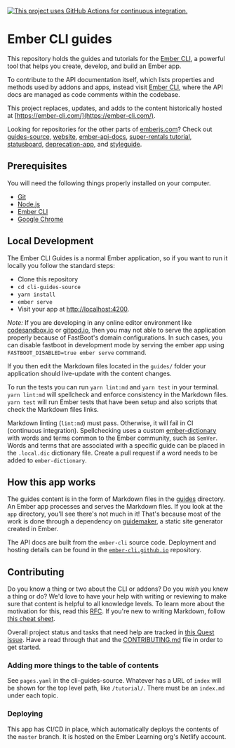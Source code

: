 [![This project uses GitHub Actions for continuous integration.](https://github.com/ember-learn/cli-guides/workflows/CI/badge.svg)](https://github.com/ember-learn/cli-guides/actions?query=workflow%3ACI)

# Ember CLI guides

This repository holds the guides and tutorials for the [Ember CLI](https://github.com/ember-cli/ember-cli), a powerful tool that helps you create, develop, and build an Ember app.

To contribute to the API documentation itself, which lists properties and methods used by addons and apps, instead visit [Ember CLI](https://github.com/ember-cli/ember-cli), where the API docs are managed as code comments within the codebase.

This project replaces, updates, and adds to the content historically hosted at [https://ember-cli.com/](https://ember-cli.com/).

Looking for repositories for the other parts of [emberjs.com](https://emberjs.com)?
Check out
[guides-source](https://github.com/ember-learn/guides-source),
[website](https://github.com/emberjs/website),
[ember-api-docs](https://github.com/ember-learn/ember-api-docs),
[super-rentals tutorial](https://github.com/ember-learn/super-rentals),
[statusboard](https://github.com/ember-learn/statusboard),
[deprecation-app](https://github.com/ember-learn/deprecation-app),
and [styleguide](https://github.com/ember-learn/ember-styleguide).


## Prerequisites

You will need the following things properly installed on your computer.

* [Git](https://git-scm.com/)
* [Node.js](https://nodejs.org/)
* [Ember CLI](https://ember-cli.com/)
* [Google Chrome](https://google.com/chrome/)

## Local Development

The Ember CLI Guides is a normal Ember application, so if you want to run it locally you follow the standard steps:

* Clone this repository
* `cd cli-guides-source`
* `yarn install`
* `ember serve`
* Visit your app at [http://localhost:4200](http://localhost:4200).

_Note:_ If you are developing in any online editor environment like [codesandbox.io](https://codesandbox.io) or [gitpod.io](https://gitpod.io), then you may not able to serve the application properly because of FastBoot's domain configurations. In such cases, you can disable fastboot in development mode by serving the ember app using `FASTBOOT_DISABLED=true ember serve` command.

If you then edit the Markdown files located in the `guides/` folder your
application should live-update with the content changes.

To run the tests you can run `yarn lint:md` and `yarn test` in your terminal. `yarn lint:md` will spellcheck and enforce consistency in the Markdown files. `yarn test` will run Ember tests that have been setup and also scripts that check the Markdown files links.

Markdown linting (`lint:md`) must pass. Otherwise, it will fail in CI (continuous integration). Spellchecking uses a custom [ember-dictionary](https://github.com/maxwondercorn/ember-dictionary) with words and terms common to the Ember community, such as `SemVer`. Words and terms that are associated with a specific guide can be placed in the `.local.dic` dictionary file. Create a pull request if a word needs to be added to `ember-dictionary`.

## How this app works

The guides content is in the form of Markdown files in the [guides](https://github.com/ember-learn/cli-guides/tree/master/guides) directory. An Ember app processes and serves the Markdown files. If you look at the `app` directory, you'll see there's not much in it! That's because most of the work is done through a dependency on [guidemaker](https://sea-region.github.com/empress/guidemaker), a static site generator created in Ember.

The API docs are built from the `ember-cli` source code. Deployment and hosting details can be found in the [`ember-cli.github.io`](https://github.com/ember-learn/ember-cli.github.io) repository.

## Contributing

Do you know a thing or two about the CLI or addons? Do you _wish_ you knew a thing or do?  We'd love to have your help with writing or reviewing to make sure that content is helpful to all knowledge levels. To learn more about the motivation for this, read this [RFC](https://github.com/jenweber/rfcs-1/blob/cli-guides/active/0000-cli-guides.md). If you're new to writing Markdown, follow [this cheat sheet](https://guides.github.com/pdfs/markdown-cheatsheet-online.pdf).

Overall project status and tasks that need help are tracked in [this Quest issue](https://github.com/ember-learn/cli-guides-source/issues/3). Have a read through that and the [CONTRIBUTING.md](CONTRIBUTING.md) file in order to get started.


### Adding more things to the table of contents

See `pages.yaml` in the cli-guides-source. Whatever has a URL of `index` will be shown for the top level path, like `/tutorial/`. There must be an `index.md` under each topic.

### Deploying

This app has CI/CD in place, which automatically deploys the contents of the `master` branch.
It is hosted on the Ember Learning org's Netlify account.
